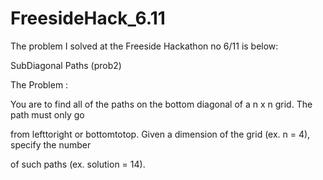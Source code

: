 # FreesideHack_6.11

The problem I solved at the Freeside Hackathon no 6/11 is below:


Sub­Diagonal Paths (prob2)

The Problem :

You are to find all of the paths on the bottom diagonal of a n x n grid. The path must only go

from left­to­right or bottom­to­top. Given a dimension of the grid (ex. n = 4), specify the number

of such paths (ex. solution = 14).

